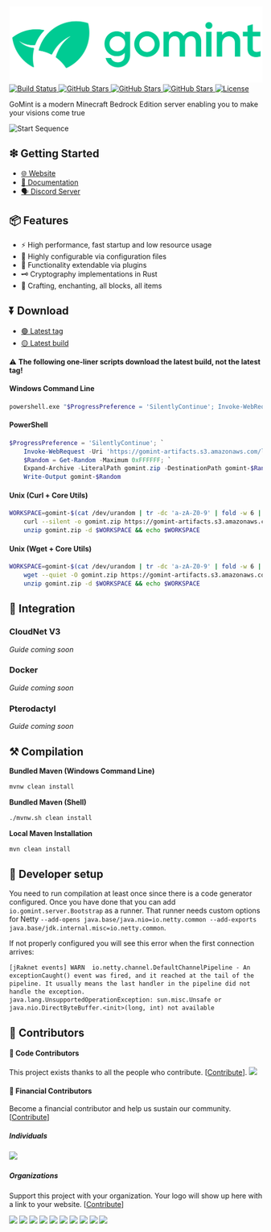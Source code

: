 <img src=".github/ASSETS/gomint-logo-with-text.svg" width="512" alt="GoMint">

<!-- BUILD BADGE -->
<a href="https://github.com/GoMint/GoMint/actions?query=workflow%3A%22Java+CI%22">
  <img alt="Build Status" src="https://github.com/GoMint/GoMint/workflows/Java%20CI/badge.svg">
</a>

<!-- STAR BADGE -->
<a href="https://github.com/GoMint/GoMint/stargazers">
  <img alt="GitHub Stars" src="https://img.shields.io/github/stars/GoMint/GoMint.svg">
</a>

<!-- ISSUES BADGE -->
<a href="https://github.com/GoMint/GoMint/issues">
  <img alt="GitHub Stars" src="https://img.shields.io/github/issues/GoMint/GoMint.svg">
</a>

<!-- VERSION BADGE -->
<a href="https://github.com/GoMint/GoMint">
  <img alt="GitHub Stars" src="https://img.shields.io/badge/version-1.0.5-green.svg">
</a>

<!-- LICENSE BADGE -->
<a href="https://opensource.org/licenses/BSD-3-Clause">
  <img alt="License" src="https://img.shields.io/badge/License-BSD%203--Clause-blue.svg">
</a>

GoMint is a modern Minecraft Bedrock Edition server enabling you to make your visions come true

![Start Sequence](https://cdn.discordapp.com/attachments/746763011875799040/798663623547158539/sNgUe2IpW6.gif)

## ❇ Getting Started
- [🌐 Website](https://gomint.io)
- [📖 Documentation](https://docs.gomint.io)
- [🗣 Discord Server](https://discord.com/invite/qC4nJVN)

## 📦 Features
- ⚡ High performance, fast startup and low resource usage
- 🔧 Highly configurable via configuration files
- 🔌 Functionality extendable via plugins
- 🗝 Cryptography implementations in Rust
- 💫 Crafting, enchanting, all blocks, all items

## ⏬ Download
- [🟢 Latest tag](https://github.com/gomint/gomint/releases/download/1.0.0-RC6/1.0.0-RC6.zip)
- [🟡 Latest build](https://gomint-artifacts.s3.amazonaws.com/latest.zip)

⚠ **The following one-liner scripts download the latest build, not the latest tag!**

#### Windows Command Line
```bash
powershell.exe "$ProgressPreference = 'SilentlyContinue'; Invoke-WebRequest -Uri 'https://gomint-artifacts.s3.amazonaws.com/latest.zip' -OutFile gomint.zip; $Random = Get-Random -Maximum 0xFFFFFF; Expand-Archive -LiteralPath gomint.zip -DestinationPath gomint-$Random; Write-Output gomint-$Random"
```

#### PowerShell
```powershell
$ProgressPreference = 'SilentlyContinue'; `
    Invoke-WebRequest -Uri 'https://gomint-artifacts.s3.amazonaws.com/latest.zip' -OutFile gomint.zip; `
    $Random = Get-Random -Maximum 0xFFFFFF; `
    Expand-Archive -LiteralPath gomint.zip -DestinationPath gomint-$Random; `
    Write-Output gomint-$Random
```

#### Unix (Curl + Core Utils)
```bash
WORKSPACE=gomint-$(cat /dev/urandom | tr -dc 'a-zA-Z0-9' | fold -w 6 | head -n 1) && \
	curl --silent -o gomint.zip https://gomint-artifacts.s3.amazonaws.com/latest.zip && \
	unzip gomint.zip -d $WORKSPACE && echo $WORKSPACE
```

#### Unix (Wget + Core Utils)
```bash
WORKSPACE=gomint-$(cat /dev/urandom | tr -dc 'a-zA-Z0-9' | fold -w 6 | head -n 1) && \
	wget --quiet -O gomint.zip https://gomint-artifacts.s3.amazonaws.com/latest.zip && \
	unzip gomint.zip -d $WORKSPACE && echo $WORKSPACE
```

## 💠 Integration
### CloudNet V3
_Guide coming soon_

### Docker
_Guide coming soon_

### Pterodactyl
_Guide coming soon_

## ⚒ Compilation
**Bundled Maven (Windows Command Line)**
```bash
mvnw clean install
```

**Bundled Maven (Shell)**
```bash
./mvnw.sh clean install
```

**Local Maven Installation**
```bash
mvn clean install
```

## 🚀 Developer setup
You need to run compilation at least once since there is a code generator configured. Once you have done that you can add `io.gomint.server.Bootstrap` as a runner. That runner needs custom options for Netty `--add-opens java.base/java.nio=io.netty.common --add-exports java.base/jdk.internal.misc=io.netty.common`.

If not properly configured you will see this error when the first connection arrives:

```
[jRaknet events] WARN  io.netty.channel.DefaultChannelPipeline - An exceptionCaught() event was fired, and it reached at the tail of the pipeline. It usually means the last handler in the pipeline did not handle the exception.
java.lang.UnsupportedOperationException: sun.misc.Unsafe or java.nio.DirectByteBuffer.<init>(long, int) not available
```

## 👥 Contributors
#### 📝 Code Contributors
This project exists thanks to all the people who contribute. [[Contribute](CONTRIBUTING.md)].
<a href="https://github.com/GoMint/GoMint/graphs/contributors"><img src="https://opencollective.com/GoMint/contributors.svg?width=890&button=false" /></a>

#### 💸 Financial Contributors
Become a financial contributor and help us sustain our community. [[Contribute](https://opencollective.com/GoMint/contribute)]

##### Individuals
<a href="https://opencollective.com/GoMint"><img src="https://opencollective.com/GoMint/individuals.svg?width=890"></a>

##### Organizations
Support this project with your organization. Your logo will show up here with a link to your website. [[Contribute](https://opencollective.com/GoMint/contribute)]

<a href="https://opencollective.com/GoMint/organization/0/website"><img src="https://opencollective.com/GoMint/organization/0/avatar.svg"></a>
<a href="https://opencollective.com/GoMint/organization/1/website"><img src="https://opencollective.com/GoMint/organization/1/avatar.svg"></a>
<a href="https://opencollective.com/GoMint/organization/2/website"><img src="https://opencollective.com/GoMint/organization/2/avatar.svg"></a>
<a href="https://opencollective.com/GoMint/organization/3/website"><img src="https://opencollective.com/GoMint/organization/3/avatar.svg"></a>
<a href="https://opencollective.com/GoMint/organization/4/website"><img src="https://opencollective.com/GoMint/organization/4/avatar.svg"></a>
<a href="https://opencollective.com/GoMint/organization/5/website"><img src="https://opencollective.com/GoMint/organization/5/avatar.svg"></a>
<a href="https://opencollective.com/GoMint/organization/6/website"><img src="https://opencollective.com/GoMint/organization/6/avatar.svg"></a>
<a href="https://opencollective.com/GoMint/organization/7/website"><img src="https://opencollective.com/GoMint/organization/7/avatar.svg"></a>
<a href="https://opencollective.com/GoMint/organization/8/website"><img src="https://opencollective.com/GoMint/organization/8/avatar.svg"></a>
<a href="https://opencollective.com/GoMint/organization/9/website"><img src="https://opencollective.com/GoMint/organization/9/avatar.svg"></a>
